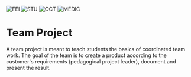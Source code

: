 ![FEI](https://img.shields.io/badge/FEI-blue)
![STU](https://img.shields.io/badge/STU-red)
![OCT](https://img.shields.io/badge/OCT-yellow)
![MEDIC](https://img.shields.io/badge/MEDIC-green)

# Team Project

A team project is meant to teach students the basics of coordinated team work. The goal of the team is to create a product according to the customer's requirements (pedagogical project leader), document and present the result.

